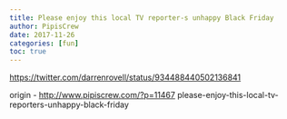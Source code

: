 ```yaml
---
title: Please enjoy this local TV reporter-s unhappy Black Friday
author: PipisCrew
date: 2017-11-26
categories: [fun]
toc: true
---
```


https://twitter.com/darrenrovell/status/934488440502136841

origin - http://www.pipiscrew.com/?p=11467 please-enjoy-this-local-tv-reporters-unhappy-black-friday